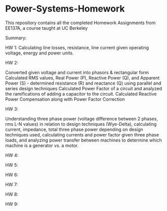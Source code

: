 # Power-Systems-Homework
This repository contains all the completed Homework Assignments from EE137A, a course taught at UC Berkeley

Summary: 

HW 1:
Calculating line losses, resistance, line current given operating voltage, energy and power units.  

HW 2:

Converted given voltage and current into phasors & rectangular form 
Calculated RMS values, Real Power (P), Reactive Power (Q), and Apparent Power (S) - determined resistance (R) and reactance (Q) using parallel and series design techniques
Calculated Power Factor of a circuit and analyzed the ramifications of adding a capacitor to the circuit. 
Calculated Reactive Power Compensation along with Power Factor Correction

HW 3: 

Understanding three phase power (voltage difference between 2 phases, rms L-N values) in relation to design techniques (Wye-Delta), calculating current, impedance, total three phase power depending on design techniques used, calculating currents and power factor given three phase loads, and analyzing power transfer between machines to determine which machine is a generator vs. a motor.

HW 4:

HW 5:

HW 6:

HW 7:

HW 8:

HW 9:
